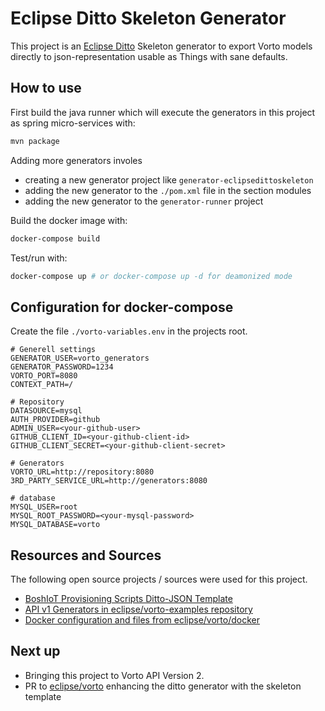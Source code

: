 Eclipse Ditto Skeleton Generator
===

This project is an [Eclipse Ditto](https://www.eclipse.org/ditto/) Skeleton generator to export Vorto models directly to json-representation usable as Things with sane defaults.

How to use
---

First build the java runner which will execute the generators in this project as spring micro-services with:

```bash
mvn package
```

Adding more generators involes

* creating a new generator project like `generator-eclipsedittoskeleton`
* adding the new generator to the `./pom.xml` file in the section modules
* adding the new generator to the `generator-runner` project

Build the docker image with:

```bash
docker-compose build
```

Test/run with:

```bash
docker-compose up # or docker-compose up -d for deamonized mode
```

Configuration for docker-compose
---

Create the file `./vorto-variables.env` in the projects root.

```env
# Generell settings
GENERATOR_USER=vorto_generators
GENERATOR_PASSWORD=1234
VORTO_PORT=8080
CONTEXT_PATH=/

# Repository
DATASOURCE=mysql
AUTH_PROVIDER=github
ADMIN_USER=<your-github-user>
GITHUB_CLIENT_ID=<your-github-client-id>
GITHUB_CLIENT_SECRET=<your-github-client-secret>

# Generators
VORTO_URL=http://repository:8080
3RD_PARTY_SERVICE_URL=http://generators:8080

# database
MYSQL_USER=root
MYSQL_ROOT_PASSWORD=<your-mysql-password>
MYSQL_DATABASE=vorto
```

Resources and Sources
---

The following open source projects / sources were used for this project.

* [BoshIoT Provisioning Scripts Ditto-JSON Template](https://github.com/eclipse/vorto/blob/development/generators/generator-boschiotsuite/boschiotsuite-cloud/src/main/java/org/eclipse/vorto/codegen/bosch/templates/ProvisionDeviceScriptTemplate.xtend)
* [API v1 Generators in eclipse/vorto-examples repository](https://github.com/eclipse/vorto-examples/tree/master/vorto-generators)
* [Docker configuration and files from eclipse/vorto/docker](https://github.com/eclipse/vorto/tree/master/docker)

Next up
---

* Bringing this project to Vorto API Version 2.
* PR to [eclipse/vorto](https://github.com/eclipse/vorto) enhancing the ditto generator with the skeleton template
